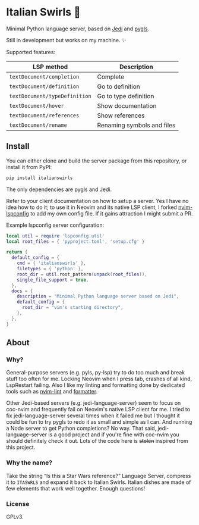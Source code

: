 Italian Swirls 🍝
=================

Minimal Python language server, based on [Jedi][jedi] and [pygls][pygls].

[jedi]: https://jedi.readthedocs.io/en/latest/index.html
[pygls]: https://pygls.readthedocs.io/en/latest/index.html

Still in development but works on my machine. ✨

Supported features:

| LSP method                    | Description                |
|-------------------------------|----------------------------|
| `textDocument/completion`     | Complete                   |
| `textDocument/definition`     | Go to definition           |
| `textDocument/typeDefinition` | Go to type definition      |
| `textDocument/hover`          | Show documentation         |
| `textDocument/references`     | Show references            |
| `textDocument/rename`         | Renaming symbols and files |



Install
-------

You can either clone and build the server package from this repository, or
install it from PyPI:

```bash
pip install italianswirls
```

The only dependencies are pygls and Jedi.

Refer to your client documentation on how to setup a server. Yes I have no idea
how to do it; to use it in Neovim and its native LSP client, I forked
[nvim-lspconfig][lspconfig-fork] to add my own config file. If it gains
attraction I might submit a PR.

[lspconfig-fork]: https://github.com/Dece/nvim-lspconfig

Example lspconfig server configuration:

```lua
local util = require 'lspconfig.util'
local root_files = { 'pyproject.toml', 'setup.cfg' }

return {
  default_config = {
    cmd = { 'italianswirls' },
    filetypes = { 'python' },
    root_dir = util.root_pattern(unpack(root_files)),
    single_file_support = true,
  },
  docs = {
    description = "Minimal Python language server based on Jedi",
    default_config = {
      root_dir = "vim's starting directory",
    },
  },
}
```



About
-----

### Why?

General-purpose servers (e.g. pyls, py-lsp) try to do too much and break stuff
too often for me. Locking Neovim when I press tab, crashes of all kind,
LspRestart failing. Also I like my linting and formatting done by dedicated
tools such as [nvim-lint][nvim-lint] and [formatter][formatter].

[nvim-lint]: https://github.com/mfussenegger/nvim-lint
[formatter]: https://github.com/mhartington/formatter.nvim

Other Jedi-based servers (e.g. jedi-language-server) seem to focus on coc-nvim
and frequently fail on Neovim's native LSP client for me. I tried to fix
jedi-language-server several times when it failed me but I thought it could be
fun to try pygls to redo it as small and simple as I can. And running a Node
server to get Python completions? No way. That said, jedi-language-server is a
good project and if you're fine with coc-nvim you should definitely check it
out. Lots of the code here is ~~stolen~~ inspired from this project.

### Why the name?

Take the string “Is this a Star Wars reference?” Language Server, compress it to
`ITASWRLS` and expand it back to Italian Swirls. Italian dishes are made of few
elements that work well together. Enough questions!

### License

GPLv3.
